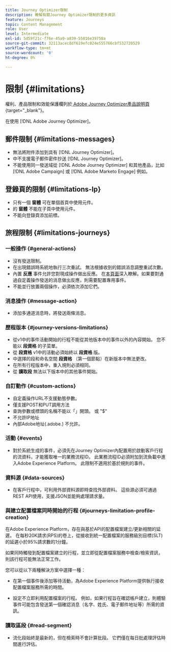 ```yaml
---
title: Journey Optimizer限制
description: 瞭解有關Journey Optimizer限制的更多資訊
feature: Journeys
topic: Content Management
role: User
level: Intermediate
exl-id: 5d59f21c-f76e-45a9-a839-55816e39758a
source-git-commit: 32113acec8df619efc024e555766cbf532720529
workflow-type: tm+mt
source-wordcount: '0'
ht-degree: 0%

---
```


# 限制 {#limitations}

權利、產品限制和效能保護欄列於[ Adobe Journey Optimizer產品說明頁](https://helpx.adobe.com/tw/legal/product-descriptions/adobe-journey-optimizer.html){target=&quot;_blank&quot;}。

在使用 [!DNL Adobe Journey Optimizer]。

## 郵件限制 {#limitations-messages}

* 無法將附件添加到具有 [!DNL Journey Optimizer]。
* 中不支援電子郵件密件抄送 [!DNL Journey Optimizer]。
* 不能使用同一發送域從 [!DNL Adobe Journey Optimizer] 和其他產品，比如 [!DNL Adobe Campaign] 或 [!DNL Adobe Marketo Engage] 例如。

## 登錄頁的限制 {#limitations-lp}

* 只有一個 **窗體** 可在單個首頁中使用元件。
* 的 **窗體** 不能在子頁中使用元件。
* 不能向登錄頁添加前標。

<!--You cannot select the **Code your own** option when designing a primary landing page.-->

## 旅程限制 {#limitations-journeys}

### 一般操作 {#general-actions}

* 沒有發送限制。
* 在出現錯誤時系統地執行三次重試。 無法根據收到的錯誤消息調整重試次數。
* 內置 **反應** 事件允許您對現成操作做出反應。 在[本頁面](../building-journeys/reaction-events.md)深入瞭解。如果要對通過自定義操作發送的消息做出反應，則需要配置專用事件。
* 不能並行放置兩個操作，必須依次添加它們。

### 消息操作 {#message-action}

* 添加多通道消息時，將發送兩條消息。

### 歷程版本 {#journey-versions-limitations}

* 從v1中的事件活動開始的行程不能從其他版本中的事件以外的內容開始。 您不能以 **段資格** 的子菜單。
* 從 **段資格** v1中的活動必須始終以 **段資格** 版。
* 中選擇的段和命名空間 **段資格** （第一個節點）在新版本中無法更改。
* 在所有行程版本中，重入規則必須相同。
* 從 **讀取段** 無法以下版本中的其他事件開始。

### 自訂動作 {#custom-actions}

* 自定義操作URL不支援動態參數。
* 僅支援POST和PUT調用方法
* 查詢參數或標頭的名稱不能以「」開頭。 或 &quot;$&quot;
* 不允許IP地址
* 內部Adobe地址(.adobe.) 不允許。

### 活動 {#events}

* 對於系統生成的事件，必須先在Journey Optimizer內配置用於啟動客戶行程的流資料，才能獲取唯一的業務流程ID。 此業務流程ID必須附加到流負載中進入Adobe Experience Platform。 此限制不適用於基於規則的事件。

### 資料源 {#data-sources}

* 在客戶行程中，可利用外部資料源即時查找外部資料。 這些源必須可通過REST API使用，支援JSON並能夠處理請求量。

### 與建立配置檔案同時開始的行程 {#journeys-limitation-profile-creation}

在Adobe Experience Platform，存在與基於API的配置檔案建立/更新相關的延遲。 在每秒20K請求(RPS)的卷上，從接收到統一配置檔案的服務級別目標(SLT)的延遲小於95%請求數的1分鐘。

如果同時觸發到配置檔案建立的行程，並立即從配置檔案服務中檢查/檢索資訊，則該行程可能無法正常工作。

您可以從以下兩種解決方案中選擇一種：

* 在第一個事件後添加等待活動，為Adobe Experience Platform提供執行接收配置檔案服務所需的時間。

* 設定不立即利用配置檔案的行程。 例如，如果行程旨在確認帳戶建立，則體驗事件可能包含發送第一個確認消息（名字、姓氏、電子郵件地址等）所需的資訊。

### 讀取區段 {#read-segment}

* 流化段始終是最新的，但在檢索時不會計算批段。 它們僅在每日批處理評估時間進行評估。
